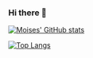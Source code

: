 ### Hi there 👋

<!--
**mf11y/mf11y** is a ✨ _special_ ✨ repository because its `README.md` (this file) appears on your GitHub profile.

Here are some ideas to get you started:

- 🔭 I’m currently working on ...
- 🌱 I’m currently learning ...
- 👯 I’m looking to collaborate on ...
- 🤔 I’m looking for help with ...
- 💬 Ask me about ...
- 📫 How to reach me: ...
- 😄 Pronouns: ...
- ⚡ Fun fact: ...
-->
[![Moises' GitHub stats](https://github-readme-stats.vercel.app/api?username=mf11y)](https://github.com/anuraghazra/github-readme-stats)

[![Top Langs](https://github-readme-stats.vercel.app/api/top-langs/?username=mf11y&hide=jupyter+notebook,html,typescript)](https://github.com/anuraghazra/github-readme-stats)
